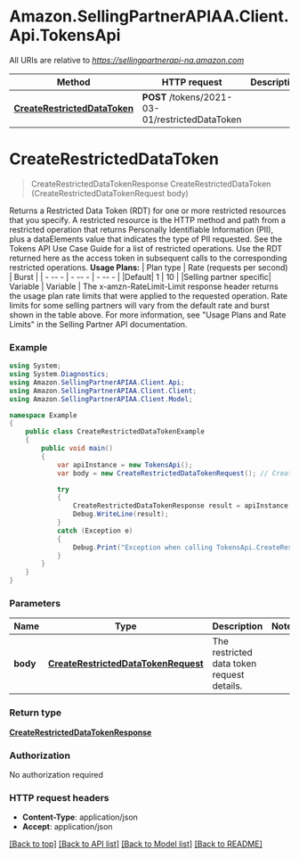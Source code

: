 # Amazon.SellingPartnerAPIAA.Client.Api.TokensApi

All URIs are relative to *https://sellingpartnerapi-na.amazon.com*

Method | HTTP request | Description
------------- | ------------- | -------------
[**CreateRestrictedDataToken**](TokensApi.md#createrestricteddatatoken) | **POST** /tokens/2021-03-01/restrictedDataToken | 


<a name="createrestricteddatatoken"></a>
# **CreateRestrictedDataToken**
> CreateRestrictedDataTokenResponse CreateRestrictedDataToken (CreateRestrictedDataTokenRequest body)



Returns a Restricted Data Token (RDT) for one or more restricted resources that you specify. A restricted resource is the HTTP method and path from a restricted operation that returns Personally Identifiable Information (PII), plus a dataElements value that indicates the type of PII requested. See the Tokens API Use Case Guide for a list of restricted operations. Use the RDT returned here as the access token in subsequent calls to the corresponding restricted operations.  **Usage Plans:**  | Plan type | Rate (requests per second) | Burst | | - -- - | - -- - | - -- - | |Default| 1 | 10 | |Selling partner specific| Variable | Variable |  The x-amzn-RateLimit-Limit response header returns the usage plan rate limits that were applied to the requested operation. Rate limits for some selling partners will vary from the default rate and burst shown in the table above. For more information, see \"Usage Plans and Rate Limits\" in the Selling Partner API documentation.

### Example
```csharp
using System;
using System.Diagnostics;
using Amazon.SellingPartnerAPIAA.Client.Api;
using Amazon.SellingPartnerAPIAA.Client.Client;
using Amazon.SellingPartnerAPIAA.Client.Model;

namespace Example
{
    public class CreateRestrictedDataTokenExample
    {
        public void main()
        {
            var apiInstance = new TokensApi();
            var body = new CreateRestrictedDataTokenRequest(); // CreateRestrictedDataTokenRequest | The restricted data token request details.

            try
            {
                CreateRestrictedDataTokenResponse result = apiInstance.CreateRestrictedDataToken(body);
                Debug.WriteLine(result);
            }
            catch (Exception e)
            {
                Debug.Print("Exception when calling TokensApi.CreateRestrictedDataToken: " + e.Message );
            }
        }
    }
}
```

### Parameters

Name | Type | Description  | Notes
------------- | ------------- | ------------- | -------------
 **body** | [**CreateRestrictedDataTokenRequest**](CreateRestrictedDataTokenRequest.md)| The restricted data token request details. | 

### Return type

[**CreateRestrictedDataTokenResponse**](CreateRestrictedDataTokenResponse.md)

### Authorization

No authorization required

### HTTP request headers

 - **Content-Type**: application/json
 - **Accept**: application/json

[[Back to top]](#) [[Back to API list]](../README.md#documentation-for-api-endpoints) [[Back to Model list]](../README.md#documentation-for-models) [[Back to README]](../README.md)

